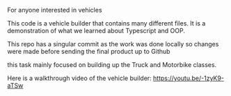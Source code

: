 For anyone interested in vehicles

This code is a vehicle builder that contains many different files. It is a demonstration of what we learned about Typescript and OOP.

This repo has a singular commit as the work was done locally so changes were made before sending the final product up to Github

this task mainly focused on building up the Truck and Motorbike classes.

Here is a walkthrough video of the vehicle builder:
https://youtu.be/-1zyK9-aTSw
